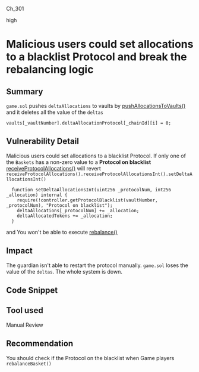 Ch_301

high

# Malicious users could set allocations to a blacklist Protocol and break the rebalancing logic

## Summary
`game.sol` pushes `deltaAllocations` to vaults by [pushAllocationsToVaults()](https://github.com/sherlock-audit/2023-01-derby/blob/main/derby-yield-optimiser/contracts/Game.sol#L465-L477) and it deletes all the value of the `deltas`

```solidity
vaults[_vaultNumber].deltaAllocationProtocol[_chainId][i] = 0;
```

## Vulnerability Detail
Malicious users could set allocations to a blacklist Protocol. 
If only one of the `Baskets` has a non-zero value to a **Protocol on blacklist**
[receiveProtocolAllocations()](https://github.com/sherlock-audit/2023-01-derby/blob/main/derby-yield-optimiser/contracts/MainVault.sol#L343-L345) will revert 
`receiveProtocolAllocations().receiveProtocolAllocationsInt().setDeltaAllocationsInt()`
```solidity
  function setDeltaAllocationsInt(uint256 _protocolNum, int256 _allocation) internal {
    require(!controller.getProtocolBlacklist(vaultNumber, _protocolNum), "Protocol on blacklist");
    deltaAllocations[_protocolNum] += _allocation;
    deltaAllocatedTokens += _allocation;
  }
```
and You won't be able to execute [rebalance()](https://github.com/sherlock-audit/2023-01-derby/blob/main/derby-yield-optimiser/contracts/Vault.sol#L135-L154) 


## Impact
The guardian isn't able to restart the protocol manually. 
`game.sol` loses the value of the `deltas`.
The whole system is down.

## Code Snippet

## Tool used

Manual Review

## Recommendation
You should check if the Protocol on the blacklist when Game players `rebalanceBasket()`